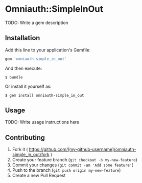 # Omniauth::SimpleInOut

TODO: Write a gem description

## Installation

Add this line to your application's Gemfile:

```ruby
gem 'omniauth-simple_in_out'
```

And then execute:

    $ bundle

Or install it yourself as:

    $ gem install omniauth-simple_in_out

## Usage

TODO: Write usage instructions here

## Contributing

1. Fork it ( https://github.com/[my-github-username]/omniauth-simple_in_out/fork )
2. Create your feature branch (`git checkout -b my-new-feature`)
3. Commit your changes (`git commit -am 'Add some feature'`)
4. Push to the branch (`git push origin my-new-feature`)
5. Create a new Pull Request

